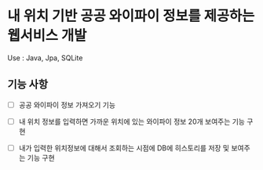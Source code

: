# 내 위치 기반 공공 와이파이 정보를 제공하는 웹서비스 개발

Use : Java, Jpa, SQLite

## 기능 사항
  - [ ] 공공 와이파이 정보 가져오기 기능
  - [ ] 내 위치 정보를 입력하면 가까운 위치에 있는 와이파이 정보 20개 보여주는 기능 구현
  - [ ] 내가 입력한 위치정보에 대해서 조회하는 시점에 DB에 히스토리를 저장 및 보여주는 기능 구현

